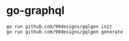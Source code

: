 # go-graphql

```
go run github.com/99designs/gqlgen init
go run github.com/99designs/gqlgen generate
```